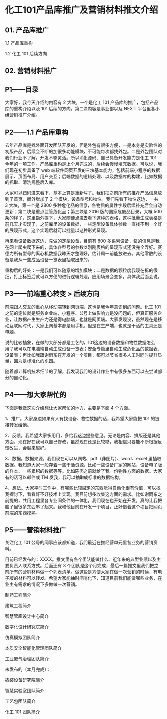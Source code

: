 # 化工101产品库推广及营销材料推文介绍

## 01. 产品库推广

1.1 产品库重构

1.2 化工 101 后续方向

## 02. 营销材料推广

## P1——目录

大家好，我今天介绍的内容有 2 大块，一个是化工 101 产品库的推广，包括产品库的重构介绍以及 101 后续的方向。第二块内容是事业部以及 NEXTi 平台里各小组营销推广介绍。 

## P2——1.1 产品库重构

去年产品库是找外面开发团队开发的，但是外包有很多方便，一是本身是实验性的初版产品，后续会不断的加很多功能模块，不可能每次都找外包。二是外包团队对我们行业不了解，开发不够灵活。所以消化源码、自己具备开发能力是化工 101 今年的一项工作。产品库重构是上个月完成的，后续会慢慢填充数据。可以说，我们现在初步具备了 web 端软件网页开发的三块基本能力，包括前端小程序的数据展示、页面布局、用户交互；后端数据的逻辑处理、以及数据库的构建，比如数据的抓取、清洗规整后入库。

大家可以扫码进来看下，基本上算是重新写了。我们把之前所有的推荐产品信息放到了首页，额外增加了 2 个模块，设备型号和物性。我们先看下物性这边，一共 3 大块，第一个是 2800 多种危化品的信息，各物质的属性字段后续补充后会自动更新；第二块是重点监管危化品；第三块是 2016 版的国家危废品目录，大概 500 条的样子，这里额外提下，大家随便点进去看下这种的表格，这种批量生成表格是前几天才实现了，之前库里的设备数据，一些定型设备具体参数一直找不到一个好的展现形式，这个实现后就可以批量以这种形式呈现。

再来看设备数据这边，先做的定型设备，目前有 800 多系列设备，泵的信息是我在网上爬虫爬下来的，具体各型号的参数以刚刚表格的呈现形式还没完全弄好。赛德力所有型号的离心机数据我昨天才整理好，估计周一前能放进去。其他零散的设备是我从一些成品设备一览表里抽取出来的。

重构后的好处：一是我们可以随意的增加模块；二是数据的颗粒度我现在拆的很细，打上标签后就可以方便的进行逻辑处理，应用场景会变多，具体我后面会说。

## P3——前端重心转变 > 后续方向

前端跟人交互的重心从移动端转到网页端。这也是我今年意识到的问题。化工 101 之前的定位就是服务企业端，小程序、公号上做影响力是没问题的，但真正服务企业，让数据产生生产力还是得电脑端，也就是网页端。大家发现没，虽然现在是移动互联网时代，大家上网基本都是用手机。但是在生产端，也就是干活的工具还是电脑。

说的比较抽象，在做的大部分都是工艺的，101这边的设备数据和物性数据怎么用？我可以在电脑端自动生成设备一览表；安全专篇里自动生成危化品的数据表、设备表；再比如我跟谢雨东在开发的一个项目，都可以节省很多人工时同时提升质量，因为是标准化的东西。

随着都计算机技术细节的了解，我发现我们的设计作业中有很多东西可以去尝试部分的自动化。

## P4——想大家帮忙的

下面是我做这次介绍想让大家帮忙的地方，主要是下面 4 个方面。

1、推广。大家身边如果有人有找设备、物性数据的话，我希望大家能把 101 的链接转发给他。

2、反馈。我希望大家多用用，多给我这边提些意见。无论是内容、排版还是其他方面，现在好在我可以自己修改，虽然现在还是比较糙，我相信只要能不断根据反馈改进，会越来越好。

3、数据。数据来源，我们现在可以从网站、pdf（非图片）、word、excel 里抽取数据。我知道大家一般存着一些干活资源，比如一些设备厂家的网站、设备电子版的样本、一些累积的数据等等。比如陈杰之前就给了我一份物性方面的数据。大家有的话可以邮件或 TM 发我，我可以抽取成标准的数据结构。

4、想法。大家平时工作中，有哪些比较固定的东西觉得自动化很有价值，可以找我探讨下，看看好不好技术上实现。我目前想多收集这方面的需求。比如谢雨东之前提的，共用工程里各专业间条件的一体化，我们现在也开始在开发，真的让我把脑子里很多东西串了起来。我和他目前在开发一个项目，正好借着这个项目把网页前端的东西摸熟。

## P5——营销材料推广

关注化工 101 公号的同事应该都知道，我们最近在推经营单元里各业务的营销资料。

目前已经发布的：XXXX。推文里有各个团队能做什么、近年来的典型业绩以及主要负责人联系方式。后面还有 3 个团队是这个月完成，最后一篇推文里我们把之前所有的营销材料做一个列表清单。做这些是方便大家在做一次营销的时候，有电子版的材料可以转发。希望大家能抽时间消化下，知道目前我们能做哪些业务，在业主有需求的情况下多做做一次营销。

制药工程简介

建筑工程简介

智慧管廊设计中心简介

数字化设计研究院简介

仿真模拟团队简介

本质安全智能化管理团队简介

工业废气治理团队简介

未发布的（本月完成）：

撬装设备研究院简介

智慧实验室团队简介

工艺包团队简介

化工 101 团队简介